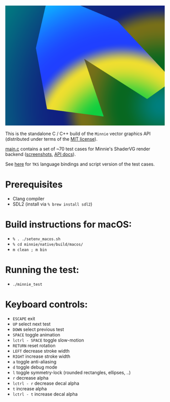 ![screenshot](../tkminnie/tests/screenshots/test_073_polygon_gradient_radial_aa.png)

This is the standalone C / C++ build of the `Minnie` vector graphics API (distributed under terms of the [MIT license](../LICENSE)).

[main.c](main.c) contains a set of ~70 test cases for Minnie's ShaderVG render backend ([screenshots](../tkminnie/tests/screenshots/), [API docs](https://html-preview.github.io/?url=https://raw.githubusercontent.com/bsp2/tks/main/apidocs/ee/ShaderVG.html)).

See [here](../tkminnie/README.md) for `TKS` language bindings and script version of the test cases.

# Prerequisites
- Clang compiler
- SDL2 (install via `% brew install sdl2`)

# Build instructions for macOS:
- `% . ./setenv_macos.sh`
- `% cd minnie/native/build/macos/`
- `m clean ; m bin`

# Running the test:
- `./minnie_test`

# Keyboard controls:
- `ESCAPE` exit
- `UP` select next test
- `DOWN` select previous test
- `SPACE` toggle animation
- `lctrl - SPACE` toggle slow-motion
- `RETURN` reset rotation
- `LEFT` decrease stroke width
- `RIGHT` increase stroke width
- `a` toggle anti-aliasing
- `d` toggle debug mode
- `l` toggle symmetry-lock (rounded rectangles, ellipses, ..)
- `r` decrease alpha
- `lctrl - r` decrease decal alpha
- `t` increase alpha
- `lctrl - t` increase decal alpha
